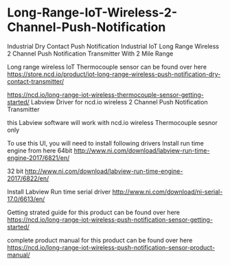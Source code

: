 # Long-Range-IoT-Wireless-2-Channel-Push-Notification
Industrial Dry Contact Push Notification 
Industrial IoT Long Range Wireless 2 Channel Push Notification Transmitter With 2 Mile Range

Long range wireless IoT Thermocouple sensor can be found over here https://store.ncd.io/product/iot-long-range-wireless-push-notification-dry-contact-transmitter/

https://ncd.io/long-range-iot-wireless-thermocouple-sensor-getting-started/ Labview Driver for ncd.io wireless 2 Channel Push Notification Transmitter

this Labview software will work with ncd.io wireless Thermocouple sesnor only

To use this UI, you will need to install following drivers Install run time engine from here 64bit http://www.ni.com/download/labview-run-time-engine-2017/6821/en/

32 bit http://www.ni.com/download/labview-run-time-engine-2017/6822/en/

Install Labview Run time serial driver http://www.ni.com/download/ni-serial-17.0/6613/en/

Getting strated guide for this product can be found over here https://ncd.io/long-range-iot-wireless-push-notification-sensor-getting-started/

complete product manual for this product can be found over here https://ncd.io/long-range-iot-wireless-push-notification-sensor-product-manual/
